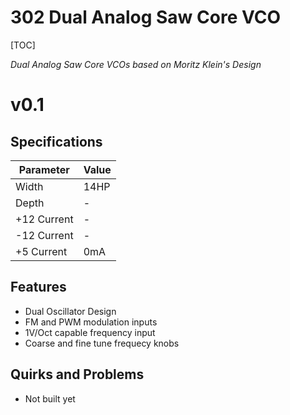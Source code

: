 # 302 Dual Analog Saw Core VCO

[TOC]

*Dual Analog Saw Core VCOs based on Moritz Klein's Design*


# v0.1

## Specifications

|Parameter|Value|
|---------|-----|
|Width|14HP|
|Depth|-|
|+12 Current|-|
|-12 Current|-|
|+5 Current|0mA|

## Features

- Dual Oscillator Design
- FM and PWM modulation inputs
- 1V/Oct capable frequency input
- Coarse and fine tune frequecy knobs

## Quirks and Problems

- Not built yet